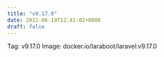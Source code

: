 ```yaml
---
title: "v9.17.0"
date: 2022-06-19T12:41:02+0000
draft: false
---
```


Tag: v9.17.0
Image: docker.io/laraboot/laravel:v9.17.0

